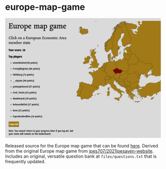 # europe-map-game

![](preview.png)

Released source for the Europe map game that can be found [here](https://europemapgame.sites.tjhsst.edu/). Derived from the original Europe map game from [jpes707/2021jpesaven-website](https://github.com/jpes707/2021jpesaven-website). Includes an original, versatile question bank at `files/questions.txt` that is frequently updated.

